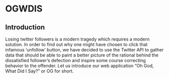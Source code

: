 # OGWDIS

## Introduction
Losing twitter followers is a modern tragedy which requires a modern solution. In order to find out why one might have chosen to click that infamous ‘unfollow’ button, we have decided to use the Twitter API to gather data that should be able to paint a better picture of the rational behind the dissatisfied follower’s defection and inspire some course correcting behavior to the offender. Let us introduce our web application “Oh God, What Did I Say?” or OG for short.
